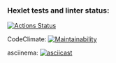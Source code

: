 ### Hexlet tests and linter status:
[![Actions Status](https://github.com/niyak93rus/php-project-45/actions/workflows/hexlet-check.yml/badge.svg)](https://github.com/niyak93rus/php-project-45/actions)

CodeClimate:
[![Maintainability](https://api.codeclimate.com/v1/badges/710c084e2414fdd9256a/maintainability)](https://codeclimate.com/github/niyak93rus/php-project-45/maintainability)

asciinema:
[![asciicast](https://asciinema.org/a/r4gGkt6wjFutTzoxWs703wRBT.svg)](https://asciinema.org/a/r4gGkt6wjFutTzoxWs703wRBT)
